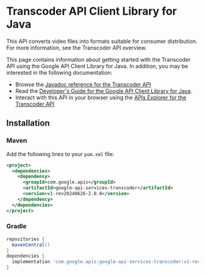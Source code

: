 # Transcoder API Client Library for Java

This API converts video files into formats suitable for consumer distribution. For more information, see the Transcoder API overview. 

This page contains information about getting started with the Transcoder API
using the Google API Client Library for Java. In addition, you may be interested
in the following documentation:

* Browse the [Javadoc reference for the Transcoder API][javadoc]
* Read the [Developer's Guide for the Google API Client Library for Java][google-api-client].
* Interact with this API in your browser using the [APIs Explorer for the Transcoder API][api-explorer]

## Installation

### Maven

Add the following lines to your `pom.xml` file:

```xml
<project>
  <dependencies>
    <dependency>
      <groupId>com.google.apis</groupId>
      <artifactId>google-api-services-transcoder</artifactId>
      <version>v1-rev20240626-2.0.0</version>
    </dependency>
  </dependencies>
</project>
```

### Gradle

```gradle
repositories {
  mavenCentral()
}
dependencies {
  implementation 'com.google.apis:google-api-services-transcoder:v1-rev20240626-2.0.0'
}
```

[javadoc]: https://googleapis.dev/java/google-api-services-transcoder/latest/index.html
[google-api-client]: https://github.com/googleapis/google-api-java-client/
[api-explorer]: https://developers.google.com/apis-explorer/#p/transcoder/v1/
